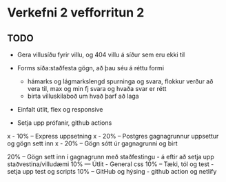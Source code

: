# Verkefni 2 vefforritun 2




## TODO

- Gera villusíðu fyrir villu, og 404 villu á síður sem eru ekki til
- Forms síða:staðfesta gögn, að þau séu á réttu formi
    - hámarks og lágmarkslengd spurninga og svara, flokkur verður að vera til, max og min fj svara og hvaða svar er rétt
    - birta villuskilaboð um hvað þarf að laga
- Einfalt útlit, flex og responsive

- Setja upp prófanir, github actions


x -  10% – Express uppsetning 
x -  20% – Postgres gagnagrunnur uppsettur og gögn sett inn
x -  20% – Gögn sótt úr gagnagrunni og birt

20% – Gögn sett inn í gagnagrunn með staðfestingu
    - á eftir að setja upp staðvestina/villudæmi
10% — Útlit
    - General css
10% – Tæki, tól og test
    - setja upp test og scripts
10% – GitHub og hýsing
    - github action og netlify


